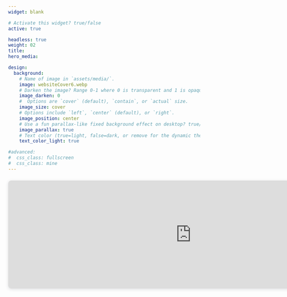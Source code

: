 ```yaml
---
widget: blank

# Activate this widget? true/false
active: true

headless: true
weight: 02
title: 
hero_media: 

design:
  background:
    # Name of image in `assets/media/`.
    image: websiteCover6.webp
    # Darken the image? Range 0-1 where 0 is transparent and 1 is opaque.
    image_darken: 0
    #  Options are `cover` (default), `contain`, or `actual` size.
    image_size: cover
    # Options include `left`, `center` (default), or `right`.
    image_position: center
    # Use a fun parallax-like fixed background effect on desktop? true/false
    image_parallax: true
    # Text color (true=light, false=dark, or remove for the dynamic theme color).
    text_color_light: true

#advanced:
#  css_class: fullscreen
#  css_class: mine
---
```



<div style="position: relative; width: 100vw; padding-top: 56.25%; box-shadow: 0 2px 8px 0 rgba(63,69,81,0.16); margin-top: 1.6em; margin-bottom: 0.9em; overflow: hidden; overflow-x: hidden; border-radius: 8px;">
  <iframe loading="lazy" style="position: absolute; width: 100%; height: 100%; top: 0; left: 0; border: none;"
    src="https://www.canva.com/design/DAFvs6DEMI4/view?embed" allowfullscreen="allowfullscreen" allow="fullscreen">
  </iframe>
</div>
<a href="https://www.canva.com/design/DAFvs6DEMI4/view?utm_content=DAFvs6DEMI4&amp;utm_campaign=designshare&amp;utm_medium=embeds&amp;utm_source=link" target="_blank" rel="noopener"></a>